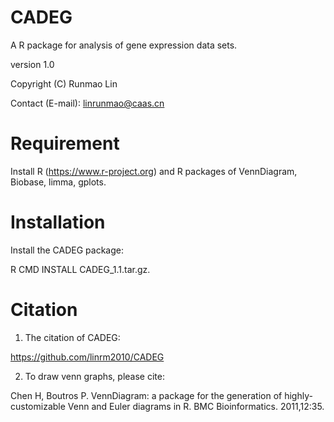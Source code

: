 # CADEG
A R package for analysis of gene expression data sets.

version 1.0

Copyright (C) Runmao Lin

Contact (E-mail): linrunmao@caas.cn

# Requirement
Install R (https://www.r-project.org) and R packages of VennDiagram, Biobase, limma, gplots.

# Installation
Install the CADEG package:

R CMD INSTALL CADEG_1.1.tar.gz.

# Citation
1. The citation of CADEG:

https://github.com/linrm2010/CADEG

2. To draw venn graphs, please cite:

Chen H, Boutros P. VennDiagram: a package for the generation of highly-customizable Venn and Euler diagrams in R. BMC Bioinformatics. 2011,12:35.
